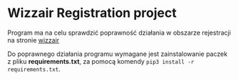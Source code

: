 # Wizzair Registration project

Program ma na celu sprawdzić poprawność działania w obszarze rejestracji na stronie [wizzair](https://wizzair.com/#/)

Do poprawnego działania programu wymagane jest zainstalowanie paczek z pliku **requirements.txt**, za pomocą komendy `pip3 install -r requirements.txt`.
